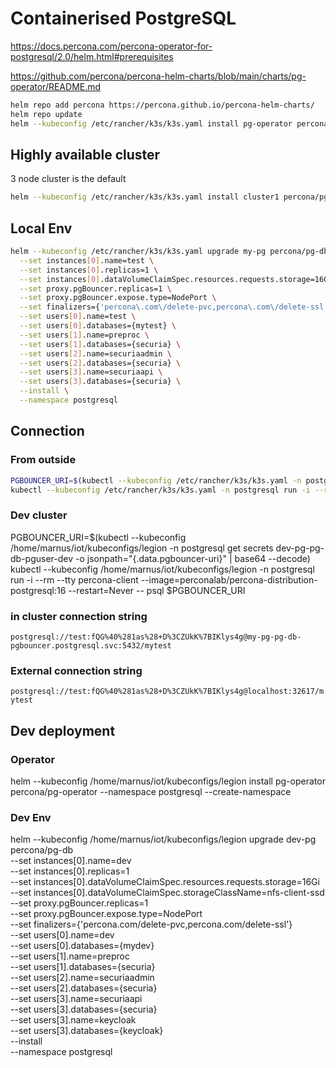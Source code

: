 # Containerised PostgreSQL

https://docs.percona.com/percona-operator-for-postgresql/2.0/helm.html#prerequisites

https://github.com/percona/percona-helm-charts/blob/main/charts/pg-operator/README.md

```bash
helm repo add percona https://percona.github.io/percona-helm-charts/
helm repo update
helm --kubeconfig /etc/rancher/k3s/k3s.yaml install pg-operator percona/pg-operator --namespace postgresql --create-namespace
```

## Highly available cluster

3 node cluster is the default

```bash
helm --kubeconfig /etc/rancher/k3s/k3s.yaml install cluster1 percona/pg-db -n postgresql
```

## Local Env

```bash
helm --kubeconfig /etc/rancher/k3s/k3s.yaml upgrade my-pg percona/pg-db \
  --set instances[0].name=test \
  --set instances[0].replicas=1 \
  --set instances[0].dataVolumeClaimSpec.resources.requests.storage=16Gi \
  --set proxy.pgBouncer.replicas=1 \
  --set proxy.pgBouncer.expose.type=NodePort \
  --set finalizers={'percona\.com\/delete-pvc,percona\.com\/delete-ssl'} \
  --set users[0].name=test \
  --set users[0].databases={mytest} \
  --set users[1].name=preproc \
  --set users[1].databases={securia} \
  --set users[2].name=securiaadmin \
  --set users[2].databases={securia} \
  --set users[3].name=securiaapi \
  --set users[3].databases={securia} \
  --install \
  --namespace postgresql
```

## Connection

### From outside

```bash
PGBOUNCER_URI=$(kubectl --kubeconfig /etc/rancher/k3s/k3s.yaml -n postgresql get secrets my-pg-pg-db-pguser-test -o jsonpath="{.data.pgbouncer-uri}" | base64 --decode)
kubectl --kubeconfig /etc/rancher/k3s/k3s.yaml -n postgresql run -i --rm --tty percona-client --image=perconalab/percona-distribution-postgresql:16 --restart=Never -- psql $PGBOUNCER_URI
```

### Dev cluster

PGBOUNCER_URI=$(kubectl --kubeconfig /home/marnus/iot/kubeconfigs/legion -n postgresql get secrets dev-pg-pg-db-pguser-dev -o jsonpath="{.data.pgbouncer-uri}" | base64 --decode)
kubectl --kubeconfig /home/marnus/iot/kubeconfigs/legion -n postgresql run -i --rm --tty percona-client --image=perconalab/percona-distribution-postgresql:16 --restart=Never -- psql $PGBOUNCER_URI

### in cluster connection string

`postgresql://test:fQG%40%281as%28+D%3CZUkK%7BIKlys4g@my-pg-pg-db-pgbouncer.postgresql.svc:5432/mytest`

### External connection string

`postgresql://test:fQG%40%281as%28+D%3CZUkK%7BIKlys4g@localhost:32617/mytest`


## Dev deployment

### Operator

helm --kubeconfig /home/marnus/iot/kubeconfigs/legion install pg-operator percona/pg-operator --namespace postgresql --create-namespace


### Dev Env


helm --kubeconfig /home/marnus/iot/kubeconfigs/legion upgrade dev-pg percona/pg-db \
  --set instances[0].name=dev \
  --set instances[0].replicas=1 \
  --set instances[0].dataVolumeClaimSpec.resources.requests.storage=16Gi \
  --set instances[0].dataVolumeClaimSpec.storageClassName=nfs-client-ssd \
  --set proxy.pgBouncer.replicas=1 \
  --set proxy.pgBouncer.expose.type=NodePort \
  --set finalizers={'percona\.com\/delete-pvc,percona\.com\/delete-ssl'} \
  --set users[0].name=dev \
  --set users[0].databases={mydev} \
  --set users[1].name=preproc \
  --set users[1].databases={securia} \
  --set users[2].name=securiaadmin \
  --set users[2].databases={securia} \
  --set users[3].name=securiaapi \
  --set users[3].databases={securia} \
  --set users[3].name=keycloak \
  --set users[3].databases={keycloak} \
  --install \
  --namespace postgresql



  